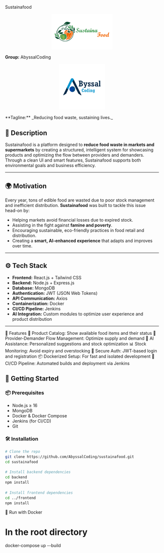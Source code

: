 Sustainafood
<p align="center">
  <img src="sustainaFood.png" alt="Sustainafood Logo" width="200"/>
  <br/>
</p>


**Group:** AbyssalCoding  
<p align="center">
  <img src="Abyssal Coding Logo.png" alt="AbyssalCoding Logo" width="150"/>
</p>
**Tagline:** _Reducing food waste, sustaining lives._

## 📝 Description

Sustainafood is a platform designed to **reduce food waste in markets and supermarkets** by creating a structured, intelligent system for showcasing products and optimizing the flow between providers and demanders. Through a clean UI and smart features, Sustainafood supports both environmental goals and business efficiency.

---

## 🌍 Motivation

Every year, tons of edible food are wasted due to poor stock management and inefficient distribution. **Sustainafood** was built to tackle this issue head-on by:

- Helping markets avoid financial losses due to expired stock.
- Assisting in the fight against **famine and poverty**.
- Encouraging sustainable, eco-friendly practices in food retail and distribution.
- Creating a **smart, AI-enhanced experience** that adapts and improves over time.

---

## ⚙️ Tech Stack

- **Frontend:** React.js + Tailwind CSS
- **Backend:** Node.js + Express.js
- **Database:** MongoDB
- **Authentication:** JWT (JSON Web Tokens)
- **API Communication:** Axios
- **Containerization:** Docker
- **CI/CD Pipeline:** Jenkins
- **AI Integration:** Custom modules to optimize user experience and product distribution

---

📌 Features
🛒 Product Catalog: Show available food items and their status
🔄 Provider-Demander Flow Management: Optimize supply and demand
🧠 AI Assistance: Personalized suggestions and stock optimization
📊 Stock Monitoring: Avoid expiry and overstocking
🧾 Secure Auth: JWT-based login and registration
📦 Dockerized Setup: For fast and isolated development
🔁 CI/CD Pipeline: Automated builds and deployment via Jenkins

## 🚀 Getting Started

### 📦 Prerequisites

- Node.js ≥ 16
- MongoDB
- Docker & Docker Compose
- Jenkins (for CI/CD)
- Git

### 🛠️ Installation

```bash
# Clone the repo
git clone https://github.com/AbyssalCoding/sustainafood.git
cd sustainafood

# Install backend dependencies
cd backend
npm install

# Install frontend dependencies
cd ../frontend
npm install
```
🐳 Run with Docker
# In the root directory
docker-compose up --build
